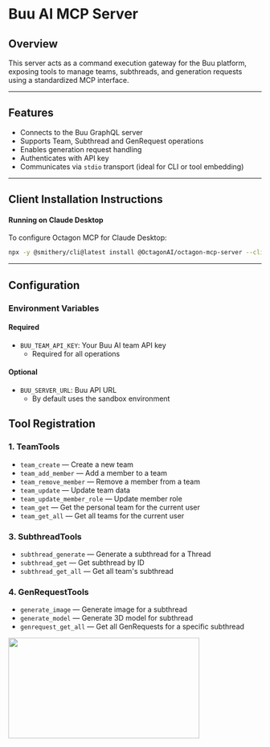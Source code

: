 # Buu AI MCP Server 

## Overview

This server acts as a command execution gateway for the Buu platform, exposing tools to manage teams, subthreads, and generation requests using a standardized MCP interface.

---

## Features

- Connects to the Buu GraphQL server
- Supports Team, Subthread and GenRequest operations
- Enables generation request handling
- Authenticates with API key
- Communicates via `stdio` transport (ideal for CLI or tool embedding)

---

## Client Installation Instructions

#### Running on Claude Desktop

To configure Octagon MCP for Claude Desktop:

```bash
npx -y @smithery/cli@latest install @OctagonAI/octagon-mcp-server --client claude
```

---

## Configuration

### Environment Variables

#### Required

- `BUU_TEAM_API_KEY`: Your Buu AI team API key
  - Required for all operations

#### Optional

- `BUU_SERVER_URL`: Buu API URL
  - By default uses the sandbox environment

## Tool Registration

### 1. TeamTools

- `team_create` — Create a new team
- `team_add_member` — Add a member to a team
- `team_remove_member` — Remove a member from a team
- `team_update` — Update team data
- `team_update_member_role` — Update member role
- `team_get` — Get the personal team for the current user
- `team_get_all` — Get all teams for the current user

### 3. SubthreadTools

- `subthread_generate` — Generate a subthread for a Thread
- `subthread_get` — Get subthread by ID
- `subthread_get_all` — Get all team's subthread

### 4. GenRequestTools

- `generate_image` — Generate image for a subthread 
- `generate_model` — Generate 3D model for subthread 
- `genrequest_get_all` — Get all GenRequests for a specific subthread

<a href="https://glama.ai/mcp/servers/@Buu-AI/buu-mcp-server">
  <img width="380" height="200" src="https://glama.ai/mcp/servers/@Buu-AI/buu-mcp-server/badge" />
</a>
